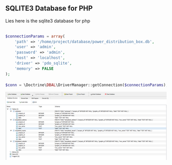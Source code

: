 ## SQLITE3 Database for PHP

Lies here is the sqlite3 database for php

```php

$connectionParams = array(
    'path' => '/home/project/database/power_distribution_box.db',
    'user' => 'admin',
    'password' => 'admin',
    'host' => 'localhost',
	'driver' => 'pdo_sqlite',
	'memory' => FALSE
);

$conn = \Doctrine\DBAL\DriverManager::getConnection($connectionParams);

```

![./dbschema.png](./dbschema.png)
